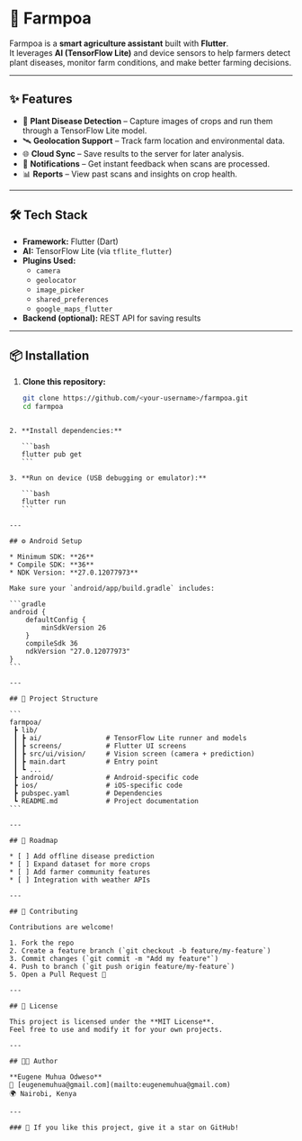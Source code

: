 # 🌱 Farmpoa

Farmpoa is a **smart agriculture assistant** built with **Flutter**.  
It leverages **AI (TensorFlow Lite)** and device sensors to help farmers detect plant diseases, monitor farm conditions, and make better farming decisions.

---

## ✨ Features
- 📸 **Plant Disease Detection** – Capture images of crops and run them through a TensorFlow Lite model.
- 🛰️ **Geolocation Support** – Track farm location and environmental data.
- 🌐 **Cloud Sync** – Save results to the server for later analysis.
- 🔔 **Notifications** – Get instant feedback when scans are processed.
- 📊 **Reports** – View past scans and insights on crop health.

---

## 🛠️ Tech Stack
- **Framework:** Flutter (Dart)
- **AI:** TensorFlow Lite (via `tflite_flutter`)
- **Plugins Used:**
  - `camera`
  - `geolocator`
  - `image_picker`
  - `shared_preferences`
  - `google_maps_flutter`
- **Backend (optional):** REST API for saving results

---

## 📦 Installation

1. **Clone this repository:**
   ```bash
   git clone https://github.com/<your-username>/farmpoa.git
   cd farmpoa
````

2. **Install dependencies:**

   ```bash
   flutter pub get
   ```

3. **Run on device (USB debugging or emulator):**

   ```bash
   flutter run
   ```

---

## ⚙️ Android Setup

* Minimum SDK: **26**
* Compile SDK: **36**
* NDK Version: **27.0.12077973**

Make sure your `android/app/build.gradle` includes:

```gradle
android {
    defaultConfig {
        minSdkVersion 26
    }
    compileSdk 36
    ndkVersion "27.0.12077973"
}
```

---

## 📂 Project Structure

```
farmpoa/
 ┣ lib/
 ┃ ┣ ai/                # TensorFlow Lite runner and models
 ┃ ┣ screens/           # Flutter UI screens
 ┃ ┣ src/ui/vision/     # Vision screen (camera + prediction)
 ┃ ┣ main.dart          # Entry point
 ┃ ┗ ...
 ┣ android/             # Android-specific code
 ┣ ios/                 # iOS-specific code
 ┣ pubspec.yaml         # Dependencies
 ┗ README.md            # Project documentation
```

---

## 🚀 Roadmap

* [ ] Add offline disease prediction
* [ ] Expand dataset for more crops
* [ ] Add farmer community features
* [ ] Integration with weather APIs

---

## 🤝 Contributing

Contributions are welcome!

1. Fork the repo
2. Create a feature branch (`git checkout -b feature/my-feature`)
3. Commit changes (`git commit -m "Add my feature"`)
4. Push to branch (`git push origin feature/my-feature`)
5. Open a Pull Request 🎉

---

## 📜 License

This project is licensed under the **MIT License**.
Feel free to use and modify it for your own projects.

---

## 👨‍💻 Author

**Eugene Muhua Odweso**
📧 [eugenemuhua@gmail.com](mailto:eugenemuhua@gmail.com)
🌍 Nairobi, Kenya

---

### 🌟 If you like this project, give it a star on GitHub!
